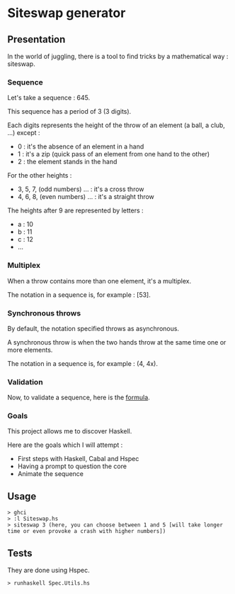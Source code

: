 # Siteswap generator

## Presentation

In the world of juggling, there is a tool to find tricks by a mathematical way : siteswap.

### Sequence

Let's take a sequence : 645.

This sequence has a period of 3 (3 digits).

Each digits represents the height of the throw of an element (a ball, a club, ...) except :

* 0 : it's the absence of an element in a hand
* 1 : it's a zip (quick pass of an element from one hand to the other)
* 2 : the element stands in the hand

For the other heights :

* 3, 5, 7, (odd numbers) ... : it's a cross throw
* 4, 6, 8, (even numbers) ... : it's a straight throw

The heights after 9 are represented by letters :

* a : 10
* b : 11
* c : 12
* ...

### Multiplex

When a throw contains more than one element, it's a multiplex.

The notation in a sequence is, for example : [53].

### Synchronous throws

By default, the notation specified throws as asynchronous.

A synchronous throw is when the two hands throw at the same time one or more elements.

The notation in a sequence is, for example : (4, 4x).

### Validation

Now, to validate a sequence, here is the [formula](https://youtu.be/38rf9FLhl-8?t=24m32s).

### Goals

This project allows me to discover Haskell.

Here are the goals which I will attempt :

- First steps with Haskell, Cabal and Hspec
- Having a prompt to question the core
- Animate the sequence

## Usage

    > ghci
    > :l Siteswap.hs
    > siteswap 3 (here, you can choose between 1 and 5 [will take longer time or even provoke a crash with higher numbers])
    
## Tests

They are done using Hspec.

    > runhaskell Spec.Utils.hs